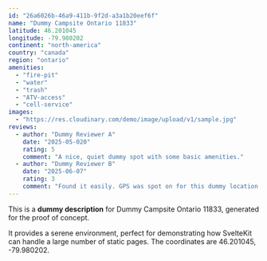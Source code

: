 ```yaml
---
id: "26a6026b-46a9-411b-9f2d-a3a1b20eef6f"
name: "Dummy Campsite Ontario 11833"
latitude: 46.201045
longitude: -79.980202
continent: "north-america"
country: "canada"
region: "ontario"
amenities:
  - "fire-pit"
  - "water"
  - "trash"
  - "ATV-access"
  - "cell-service"
images:
  - "https://res.cloudinary.com/demo/image/upload/v1/sample.jpg"
reviews:
  - author: "Dummy Reviewer A"
    date: "2025-05-020"
    rating: 5
    comment: "A nice, quiet dummy spot with some basic amenities."
  - author: "Dummy Reviewer B"
    date: "2025-06-07"
    rating: 3
    comment: "Found it easily. GPS was spot on for this dummy location."
---
```


This is a **dummy description** for Dummy Campsite Ontario 11833, generated for the proof of concept.

It provides a serene environment, perfect for demonstrating how SvelteKit can handle a large number of static pages. The coordinates are 46.201045, -79.980202.
